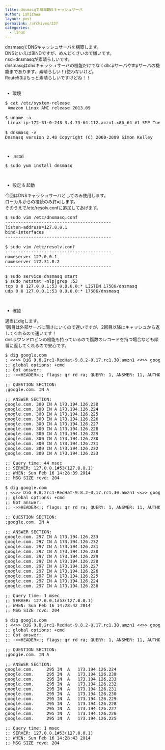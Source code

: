 ```yaml
---
title: dnsmasqで簡単DNSキャッシュサーバ
author: ishizawa
layout: post
permalink: /archives/237
categories:
  - linux
---
```

dnsmasqでDNSキャッシュサーバを構築します。  
DNSといえばBINDですが、めんどくさいので嫌いです。  
nsd+dnsmasqが素晴らしいです。  
dnsmasqはdnsキャッシュサーバの機能だけでなくdhcpサーバやtftpサーバの機能まであります。素晴らしい！(使わないけど。  
Route53はもっと素晴らしいですけどね！！  
</br>

*   環境

<pre class="brush: bash; title: ; notranslate" title="">$ cat /etc/system-release
 Amazon Linux AMI release 2013.09

$ uname -a
 Linux ip-172-31-0-248 3.4.73-64.112.amzn1.x86_64 #1 SMP Tue Dec 10 01:50:05 UTC 2013 x86_64 x86_64 x86_64 GNU/Linux

$ dnsmasq -v
Dnsmasq version 2.48 Copyright (C) 2000-2009 Simon Kelley
</pre>

</br>

*   Install

<pre class="brush: bash; title: ; notranslate" title="">$ sudo yum install dnsmasq
</pre>

</br>

*   設定 & 起動

今回はDNSキャッシュサーバとしてのみ使用します。  
ローカルからの接続のみ許可します。  
そのうえで/etc/resolv.confに追加してあげます。

<pre class="brush: bash; title: ; notranslate" title="">$ sudo vim /etc/dnsmasq.conf
-----------------------------------------
listen-address=127.0.0.1
bind-interfaces
-----------------------------------------

$ sudo vim /etc/resolv.conf
-----------------------------------------
nameserver 127.0.0.1
nameserver 172.31.0.2
-----------------------------------------

$ sudo service dnsmasq start
$ sudo netstat -nlp|grep :53
tcp 0 0 127.0.0.1:53 0.0.0.0:* LISTEN 17586/dnsmasq
udp 0 0 127.0.0.1:53 0.0.0.0:* 17586/dnsmasq
</pre>

</br>

*   確認

適当にdigします。  
1回目は外部サーバに聞きにいくので遅いですが、2回目以降はキャッシュから返してくれるので速いです！  
dnsラウンドロビンの機能も持っているので複数のレコードを持つ場合なども順番に返してくれるので安心です。

<pre class="brush: bash; title: ; notranslate" title="">$ dig google.com
; &lt;&lt;&gt;&gt; DiG 9.8.2rc1-RedHat-9.8.2-0.17.rc1.30.amzn1 &lt;&lt;&gt;&gt; google.com
;; global options: +cmd
;; Got answer:
;; -&gt;&gt;HEADER&lt;;; flags: qr rd ra; QUERY: 1, ANSWER: 11, AUTHORITY: 0, ADDITIONAL: 0

;; QUESTION SECTION:
;google.com. IN A

;; ANSWER SECTION:
google.com. 300 IN A 173.194.126.238
google.com. 300 IN A 173.194.126.224
google.com. 300 IN A 173.194.126.225
google.com. 300 IN A 173.194.126.226
google.com. 300 IN A 173.194.126.227
google.com. 300 IN A 173.194.126.228
google.com. 300 IN A 173.194.126.229
google.com. 300 IN A 173.194.126.230
google.com. 300 IN A 173.194.126.231
google.com. 300 IN A 173.194.126.232
google.com. 300 IN A 173.194.126.233

;; Query time: 44 msec
;; SERVER: 127.0.0.1#53(127.0.0.1)
;; WHEN: Sun Feb 16 14:28:39 2014
;; MSG SIZE rcvd: 204

$ dig google.com
; &lt;&lt;&gt;&gt; DiG 9.8.2rc1-RedHat-9.8.2-0.17.rc1.30.amzn1 &lt;&lt;&gt;&gt; google.com
;; global options: +cmd
;; Got answer:
;; -&gt;&gt;HEADER&lt;;; flags: qr rd ra; QUERY: 1, ANSWER: 11, AUTHORITY: 0, ADDITIONAL: 0

;; QUESTION SECTION:
;google.com. IN A

;; ANSWER SECTION:
google.com. 297 IN A 173.194.126.233
google.com. 297 IN A 173.194.126.232
google.com. 297 IN A 173.194.126.231
google.com. 297 IN A 173.194.126.230
google.com. 297 IN A 173.194.126.229
google.com. 297 IN A 173.194.126.228
google.com. 297 IN A 173.194.126.227
google.com. 297 IN A 173.194.126.226
google.com. 297 IN A 173.194.126.225
google.com. 297 IN A 173.194.126.224
google.com. 297 IN A 173.194.126.238

;; Query time: 1 msec
;; SERVER: 127.0.0.1#53(127.0.0.1)
;; WHEN: Sun Feb 16 14:28:42 2014
;; MSG SIZE rcvd: 204

$ dig google.com
; &lt;&lt;&gt;&gt; DiG 9.8.2rc1-RedHat-9.8.2-0.17.rc1.30.amzn1 &lt;&lt;&gt;&gt; google.com
;; global options: +cmd
;; Got answer:
;; -&gt;&gt;HEADER&lt;;; flags: qr rd ra; QUERY: 1, ANSWER: 11, AUTHORITY: 0, ADDITIONAL: 0

;; QUESTION SECTION:
;google.com. IN A

;; ANSWER SECTION:
google.com.		295	IN	A	173.194.126.224
google.com.		295	IN	A	173.194.126.238
google.com.		295	IN	A	173.194.126.233
google.com.		295	IN	A	173.194.126.232
google.com.		295	IN	A	173.194.126.231
google.com.		295	IN	A	173.194.126.230
google.com.		295	IN	A	173.194.126.229
google.com.		295	IN	A	173.194.126.228
google.com.		295	IN	A	173.194.126.227
google.com.		295	IN	A	173.194.126.226
google.com.		295	IN	A	173.194.126.225

;; Query time: 1 msec
;; SERVER: 127.0.0.1#53(127.0.0.1)
;; WHEN: Sun Feb 16 14:28:43 2014
;; MSG SIZE rcvd: 204
</pre>

</br>